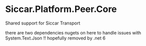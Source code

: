 ﻿# Siccar.Platform.Peer.Core

Shared support for Siccar Transport

there are two dependencies nugets on here to handle issues with System.Text.Json !!
hopefully removed by .net 6